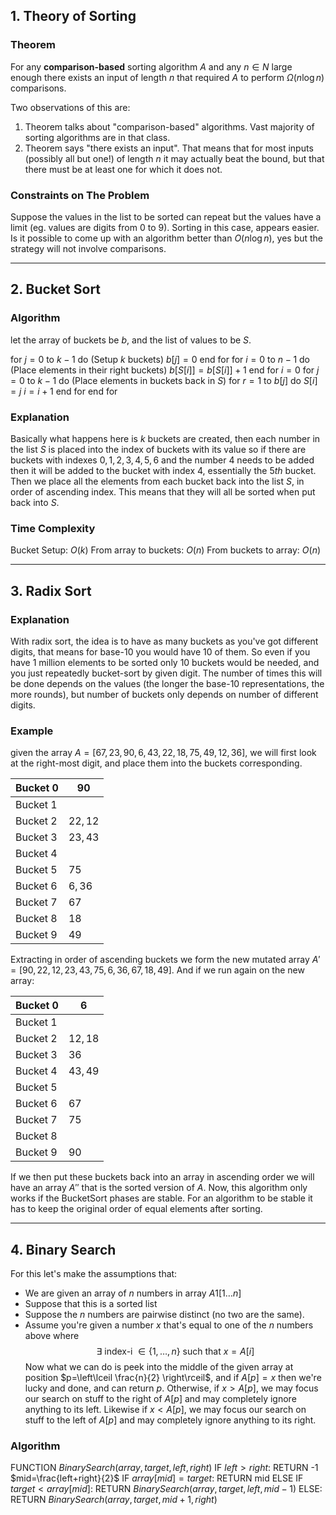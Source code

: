 
## 1. Theory of Sorting

### Theorem

For any **comparison-based** sorting algorithm $A$ and any $n \in N$ large enough there exists an input of length $n$ that required $A$ to perform $\Omega(n\log n)$ comparisons.

Two observations of this are:
1. Theorem talks about "comparison-based" algorithms. Vast majority of sorting algorithms are in that class.
2. Theorem says "there exists an input". That means that for most inputs (possibly all but one!) of length $n$ it may actually beat the bound, but that there must be at least one for which it does not.

### Constraints on The Problem

Suppose the values in the list to be sorted can repeat but the values have a limit (eg. values are digits from 0 to 9). Sorting in this case, appears easier. Is it possible to come up with an algorithm better than $O(n\log n)$, yes but the strategy will not involve comparisons.

---

## 2. Bucket Sort

### Algorithm

let the array of buckets be $b$, and the list of values to be $S$.

for $j=0$ to $k-1$ do (Setup $k$ buckets)
	$b[j]=0$
end for
for $i=0$ to $n-1$ do (Place elements in their right buckets)
	$b[S[i]]=b[S[i]]+1$
end for
$i=0$
for $j=0$ to $k-1$ do (Place elements in buckets back in $S$)
	for $r=1$ to $b[j]$ do
	$S[i]=j$
	$i=i+1$
	end for
end for

### Explanation

Basically what happens here is $k$ buckets are created, then each number in the list $S$ is placed into the index of buckets with its value so if there are buckets with indexes $0,1,2,3,4,5,6$ and the number $4$ needs to be added then it will be added to the bucket with index $4$, essentially the $5th$ bucket. Then we place all the elements from each bucket back into the list $S$, in order of ascending index. This means that they will all be sorted when put back into $S$.

### Time Complexity

Bucket Setup: $O(k)$
From array to buckets: $O(n)$
From buckets to array: $O(n)$

---

## 3. Radix Sort

### Explanation

With radix sort, the idea is to have as many buckets as you've got different digits, that means for base-10 you would have 10 of them. So even if you have 1 million elements to be sorted only 10 buckets would be needed, and you just repeatedly bucket-sort by given digit. The number of times this will be done depends on the values (the longer the base-10 representations, the more rounds), but number of buckets only depends on number of different digits.

### Example

given the array $A=[67,23,90,6,43,22,18,75,49,12,36]$, we will first look at the right-most digit, and place them into the buckets corresponding.

| Bucket 0 | $90$    |
| -------- | ------- |
| Bucket 1 |         |
| Bucket 2 | $22,12$ |
| Bucket 3 | $23,43$ |
| Bucket 4 |         |
| Bucket 5 | $75$    |
| Bucket 6 | $6,36$  |
| Bucket 7 | $67$    |
| Bucket 8 | $18$    |
| Bucket 9 | $49$    |
Extracting in order of ascending buckets we form the new mutated array $A'=[90,22,12,23,43,75,6,36,67,18,49]$. And if we run again on the new array:


| Bucket 0 | $6$     |
| -------- | ------- |
| Bucket 1 |         |
| Bucket 2 | $12,18$ |
| Bucket 3 | $36$    |
| Bucket 4 | $43,49$ |
| Bucket 5 |         |
| Bucket 6 | $67$    |
| Bucket 7 | $75$    |
| Bucket 8 |         |
| Bucket 9 | $90$    |

If we then put these buckets back into an array in ascending order we will have an array $A''$ that is the sorted version of $A$. Now, this algorithm only works if the BucketSort phases are stable. For an algorithm to be stable it has to keep the original order of equal elements after sorting.

---

## 4. Binary Search

For this let's make the assumptions that:
- We are given an array of $n$ numbers in array $A1[1\dots n]$
- Suppose that this is a sorted list
- Suppose the $n$ numbers are pairwise distinct (no two are the same).
- Assume you're given a number $x$ that's equal to one of the $n$ numbers above where $$
\exists \text{ index-i } \in \{1,\dots,n\} \text{ such that } x=A[i]
$$
Now what we can do is peek into the middle of the given array at position $p=\left\lceil  \frac{n}{2}  \right\rceil$, and if $A[p]=x$ then we're lucky and done, and can return $p$. Otherwise, if $x>A[p]$, we may focus our search on stuff to the right of $A[p]$ and may completely ignore anything to its left. Likewise if $x<A[p]$, we may focus our search on stuff to the left of $A[p]$ and may completely ignore anything to its right.

### Algorithm

FUNCTION $BinarySearch(array, target, left, right)$
	IF $left > right:$
		RETURN -1
	$mid=\frac{left+right}{2}$
IF $array[mid] = target:$
	RETURN mid
ELSE IF $target<array[mid]$:
	RETURN $BinarySearch(array, target, left, mid -1)$
ELSE:
	RETURN $BinarySearch(array, target, mid+1, right)$


